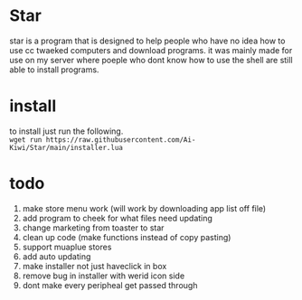 # Star
star is a program that is designed to help people who have no idea how to use cc twaeked computers and download programs. it was mainly made for use on my server where poeple who dont know how to use the shell are still able to install programs.

# install
to install just run the following.  
```wget run https://raw.githubusercontent.com/Ai-Kiwi/Star/main/installer.lua```

# todo  
 1. make store menu work (will work by downloading app list off file)
 2. add program to cheek for what files need updating
 3. change marketing from toaster to star
 4. clean up code (make functions instead of copy pasting)
 5. support muaplue stores
 6. add auto updating
 7. make installer not just haveclick in box
 8. remove bug in installer with werid icon side
 9. dont make every peripheal get passed through
